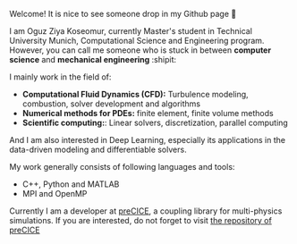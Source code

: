 Welcome! It is nice to see someone drop in my Github page :wave:

I am Oguz Ziya Koseomur, currently Master's student in Technical University Munich, Computational Science and Engineering program. However, you can call me someone who is stuck in between **computer science** and **mechanical engineering** :shipit:

I mainly work in the field of:
- **Computational Fluid Dynamics (CFD):** Turbulence modeling, combustion, solver development and algorithms
- **Numerical methods for PDEs:** finite element, finite volume methods
- **Scientific computing:**: Linear solvers, discretization, parallel computing

And I am also interested in Deep Learning, especially its applications in the data-driven modeling and differentiable solvers.

My work generally consists of following languages and tools:
- C++, Python and MATLAB
- MPI and OpenMP

Currently I am a developer at [preCICE](https://www.precice.org), a coupling library for multi-physics simulations. If you are interested, do not forget to visit [the repository of preCICE](https://github.com/precice)
